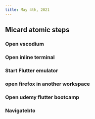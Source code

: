 ```yaml
---
title: May 4th, 2021
---
```


## Micard atomic steps
### Open vscodium
### Open inline terminal
### Start Flutter emulator
### open firefox in another workspace
### Open udemy flutter bootcamp
### Navigatebto
